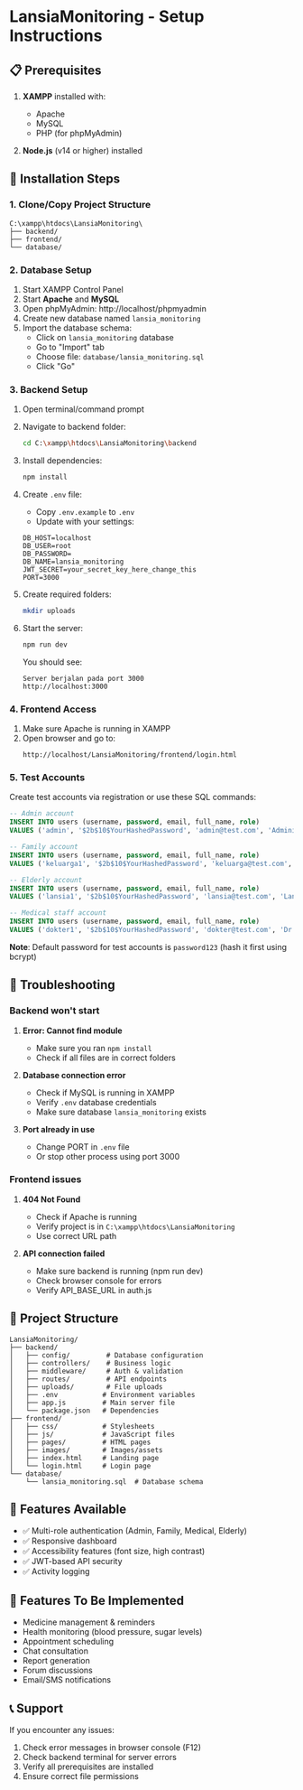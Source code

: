 # LansiaMonitoring - Setup Instructions

## 📋 Prerequisites

1. **XAMPP** installed with:
   - Apache
   - MySQL
   - PHP (for phpMyAdmin)

2. **Node.js** (v14 or higher) installed

## 🚀 Installation Steps

### 1. Clone/Copy Project Structure

```
C:\xampp\htdocs\LansiaMonitoring\
├── backend/
├── frontend/
└── database/
```

### 2. Database Setup

1. Start XAMPP Control Panel
2. Start **Apache** and **MySQL**
3. Open phpMyAdmin: http://localhost/phpmyadmin
4. Create new database named `lansia_monitoring`
5. Import the database schema:
   - Click on `lansia_monitoring` database
   - Go to "Import" tab
   - Choose file: `database/lansia_monitoring.sql`
   - Click "Go"

### 3. Backend Setup

1. Open terminal/command prompt
2. Navigate to backend folder:
   ```bash
   cd C:\xampp\htdocs\LansiaMonitoring\backend
   ```

3. Install dependencies:
   ```bash
   npm install
   ```

4. Create `.env` file:
   - Copy `.env.example` to `.env`
   - Update with your settings:
   ```env
   DB_HOST=localhost
   DB_USER=root
   DB_PASSWORD=
   DB_NAME=lansia_monitoring
   JWT_SECRET=your_secret_key_here_change_this
   PORT=3000
   ```

5. Create required folders:
   ```bash
   mkdir uploads
   ```

6. Start the server:
   ```bash
   npm run dev
   ```

   You should see:
   ```
   Server berjalan pada port 3000
   http://localhost:3000
   ```

### 4. Frontend Access

1. Make sure Apache is running in XAMPP
2. Open browser and go to:
   ```
   http://localhost/LansiaMonitoring/frontend/login.html
   ```

### 5. Test Accounts

Create test accounts via registration or use these SQL commands:

```sql
-- Admin account
INSERT INTO users (username, password, email, full_name, role) 
VALUES ('admin', '$2b$10$YourHashedPassword', 'admin@test.com', 'Administrator', 'admin');

-- Family account
INSERT INTO users (username, password, email, full_name, role) 
VALUES ('keluarga1', '$2b$10$YourHashedPassword', 'keluarga@test.com', 'Keluarga Test', 'family');

-- Elderly account
INSERT INTO users (username, password, email, full_name, role) 
VALUES ('lansia1', '$2b$10$YourHashedPassword', 'lansia@test.com', 'Lansia Test', 'elderly');

-- Medical staff account
INSERT INTO users (username, password, email, full_name, role) 
VALUES ('dokter1', '$2b$10$YourHashedPassword', 'dokter@test.com', 'Dr. Test', 'medical');
```

**Note**: Default password for test accounts is `password123` (hash it first using bcrypt)

## 🔧 Troubleshooting

### Backend won't start

1. **Error: Cannot find module**
   - Make sure you ran `npm install`
   - Check if all files are in correct folders

2. **Database connection error**
   - Check if MySQL is running in XAMPP
   - Verify `.env` database credentials
   - Make sure database `lansia_monitoring` exists

3. **Port already in use**
   - Change PORT in `.env` file
   - Or stop other process using port 3000

### Frontend issues

1. **404 Not Found**
   - Check if Apache is running
   - Verify project is in `C:\xampp\htdocs\LansiaMonitoring`
   - Use correct URL path

2. **API connection failed**
   - Make sure backend is running (npm run dev)
   - Check browser console for errors
   - Verify API_BASE_URL in auth.js

## 📁 Project Structure

```
LansiaMonitoring/
├── backend/
│   ├── config/         # Database configuration
│   ├── controllers/    # Business logic
│   ├── middleware/     # Auth & validation
│   ├── routes/         # API endpoints
│   ├── uploads/        # File uploads
│   ├── .env           # Environment variables
│   ├── app.js         # Main server file
│   └── package.json   # Dependencies
├── frontend/
│   ├── css/           # Stylesheets
│   ├── js/            # JavaScript files
│   ├── pages/         # HTML pages
│   ├── images/        # Images/assets
│   ├── index.html     # Landing page
│   └── login.html     # Login page
└── database/
    └── lansia_monitoring.sql  # Database schema
```

## 🌟 Features Available

- ✅ Multi-role authentication (Admin, Family, Medical, Elderly)
- ✅ Responsive dashboard
- ✅ Accessibility features (font size, high contrast)
- ✅ JWT-based API security
- ✅ Activity logging

## 🚧 Features To Be Implemented

- Medicine management & reminders
- Health monitoring (blood pressure, sugar levels)
- Appointment scheduling
- Chat consultation
- Report generation
- Forum discussions
- Email/SMS notifications

## 📞 Support

If you encounter any issues:
1. Check error messages in browser console (F12)
2. Check backend terminal for server errors
3. Verify all prerequisites are installed
4. Ensure correct file permissions